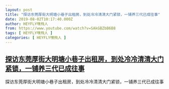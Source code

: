 ```yaml
---
layout: post
title: "探访东莞厚街大明塘小巷子出租房，到处冷冷清清大门紧锁，一铺养三代已成往事"
date: 2019-08-02T10:17:40.000Z
author: HEYFLY嘿飛人
from: https://www.youtube.com/watch?v=SAkGBZbB6B8
tags: [ HEYFLY嘿飛人 ]
categories: [ HEYFLY嘿飛人 ]
---
```

<!--1564741060000-->
[探访东莞厚街大明塘小巷子出租房，到处冷冷清清大门紧锁，一铺养三代已成往事](https://www.youtube.com/watch?v=SAkGBZbB6B8)
------

<div>
探访东莞厚街大明塘小巷子出租房，到处冷冷清清大门紧锁，一铺养三代已成往事
</div>
